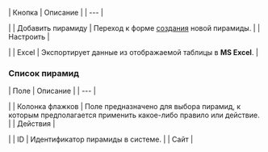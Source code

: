 | Кнопка | Описание |
| --- |

|
| Добавить пирамиду | Переход к форме [создания](/user_help/store/sale/affiliates/sale_affiliate_tier_edit.php) новой пирамиды. |
| Настроить |

|
| Excel | Экспортирует данные из отображаемой таблицы в **MS Excel**. |

### Список пирамид

| Поле | Описание |
| --- |

|
| Колонка флажков | Поле предназначено для выбора пирамид, к которым предполагается применить какое-либо правило или действие. |
| Действия |

|
| ID | Идентификатор пирамиды в системе. |
| Сайт |